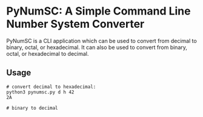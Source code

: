 # PyNumSC: A Simple Command Line Number System Converter

PyNumSC is a CLI application which can be used to convert from decimal to binary, octal, or hexadecimal. It can also be used to convert from binary, octal, or hexadecimal
to decimal.

## Usage

```shell
# convert decimal to hexadecimal:
python3 pynumsc.py d h 42
2A

# binary to decimal
```
